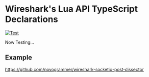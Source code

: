 # Wireshark's Lua API TypeScript Declarations

[![Test](https://github.com/novogrammer/wireshark-lua-api-declarations/actions/workflows/test.yml/badge.svg)](https://github.com/novogrammer/wireshark-lua-api-declarations/actions/workflows/test.yml)

Now Testing...

## Example
https://github.com/novogrammer/wireshark-socketio-post-dissector
